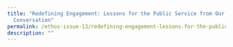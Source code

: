 ```yaml
---
title: "Redefining Engagement: Lessons for the Public Service from Our Singapore
  Conversation"
permalink: /ethos-issue-13/redefining-engagement-lessons-for-the-public-service-from-our-singapore-conversation/
description: ""
---
```

